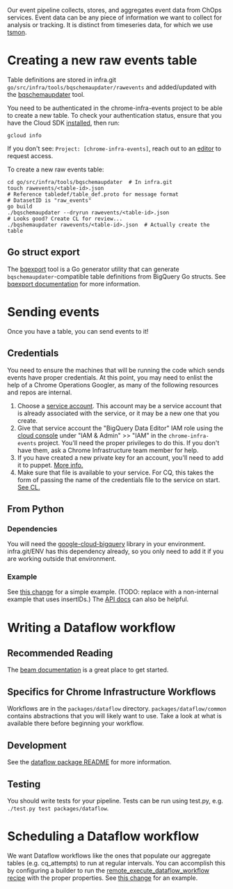 Our event pipeline collects, stores, and aggregates event data from ChOps
services. Event data can be any piece of information we want to collect for
analysis or tracking. It is distinct from timeseries data, for which we use
[tsmon](https://chrome-internal.googlesource.com/infra/infra_internal/+/master/doc/ts_mon.md).

# Creating a new raw events table

Table definitions are stored in infra.git
`go/src/infra/tools/bqschemaupdater/rawevents` and added/updated with the
[bqschemaupdater](../go/src/infra/tools/bqschemaupdater/README.md) tool.

You need to be authenticated in the chrome-infra-events project to be able to
create a new table. To check your authentication status, ensure that you have
the Cloud SDK [installed](https://cloud.google.com/sdk/docs/quickstarts), then
run:

```
gcloud info
```

If you don't see: `Project: [chrome-infra-events]`, reach out to an
[editor](https://pantheon.corp.google.com/iam-admin/iam/project?project=chrome-infra-events&organizationId=433637338589)
to request access.

To create a new raw events table:

```
cd go/src/infra/tools/bqschemaupdater  # In infra.git
touch rawevents/<table-id>.json
# Reference tabledef/table_def.proto for message format
# DatasetID is "raw_events"
go build
./bqschemaupdater --dryrun rawevents/<table-id>.json
# Looks good? Create CL for review...
./bqshemaupdater rawevents/<table-id>.json  # Actually create the table
```

## Go struct export

The [bqexport](../../go/src/infra/cmd/bqexport) tool is a Go generator utility
that can generate `bqschemaupdater`-compatible table definitions from BigQuery
Go structs. See [bqexport documentation](../../go/src/infra/cmd/bqexport) for
more information.

# Sending events

Once you have a table, you can send events to it!

## Credentials

You need to ensure the machines that will be running the code which sends events
have proper credentials. At this point, you may need to enlist the help of a
Chrome Operations Googler, as many of the following resources and repos are
internal.

1. Choose a [service
   account](https://cloud.google.com/docs/authentication/#service_accounts).
   This account may be a service account that is already associated with the
   service, or it may be a new one that you create.
1. Give that service account the "BigQuery Data Editor" IAM role using the
   [cloud console](https://console.cloud.google.com) under "IAM & Admin" >>
   "IAM" in the `chrome-infra-events` project. You'll need the proper privileges
   to do this. If you don't have them, ask a Chrome Infrastructure team member
   for help.
1. If you have created a new private key for an account, you'll need to add it
   to puppet. [More
   info.](https://chrome-internal.googlesource.com/infra/puppet/+/master/README.md)
1. Make sure that file is available to your service. For CQ, this takes the form
   of passing the name of the credentials file to the service on start. [See
   CL.](https://chrome-internal-review.googlesource.com/c/405268/)

## From Python

### Dependencies

You will need the
[google-cloud-bigquery](https://pypi.python.org/pypi/google-cloud-bigquery)
library in your environment. infra.git/ENV has this dependency already, so you
only need to add it if you are working outside that environment.

### Example

See
[this change](https://chrome-internal-review.googlesource.com/c/407748/)
for a simple example. (TODO: replace with a non-internal example that uses
insertIDs.) The [API
docs](https://googlecloudplatform.github.io/google-cloud-python/stable/bigquery-usage.html)
can also be helpful.

# Writing a Dataflow workflow

## Recommended Reading

The [beam documentation](https://beam.apache.org/documentation/) is a great
place to get started.

## Specifics for Chrome Infrastructure Workflows

Workflows are in the `packages/dataflow` directory. `packages/dataflow/common`
contains abstractions that you will likely want to use. Take a look at what is
available there before beginning your workflow.

## Development

See the [dataflow package
README](https://chromium.googlesource.com/infra/infra/+/master/packages/dataflow/)
for more information.

## Testing

You should write tests for your pipeline. Tests can be run using test.py, e.g.
`./test.py test packages/dataflow`.

# Scheduling a Dataflow workflow

We want Dataflow workflows like the ones that populate our aggregate tables
(e.g. cq_attempts) to run at regular intervals. You can accomplish this by
configuring a builder to run the
[remote_execute_dataflow_workflow recipe](https://chromium.googlesource.com/infra/infra/+/master/recipes/recipes/remote_execute_dataflow_workflow.py)
with the proper properties. See [this
change](https://chrome-internal-review.googlesource.com/c/412934/) for an
example.
